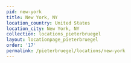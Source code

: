```yaml
---
pid: new-york
title: New York, NY
location_country: United States
location_city: New York, NY
collection: locations_pieterbruegel
layout: locationpage_pieterbruegel
order: '17'
permalink: /pieterbruegel/locations/new-york
---
```

